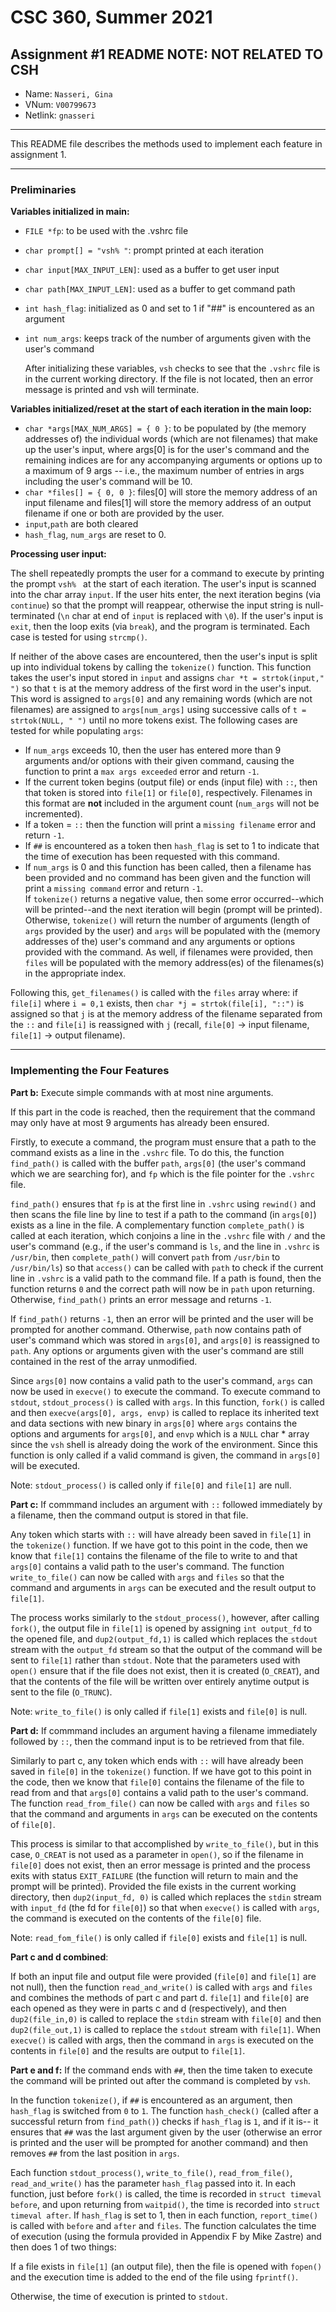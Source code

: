 # CSC 360, Summer 2021
## Assignment #1 README NOTE: NOT RELATED TO CSH

* Name: `Nasseri, Gina`
* VNum: `V00799673`
* Netlink: `gnasseri`

---

This README file describes the methods used to implement each feature in assignment 1.

---
### Preliminaries

__Variables initialized in main:__

* `FILE *fp`: to be used with the .vshrc file
* `char prompt[] = "vsh% "`: prompt printed at each iteration
* `char input[MAX_INPUT_LEN]`: used as a buffer to get user input
* `char path[MAX_INPUT_LEN]`: used as a buffer to get command path 
* `int hash_flag`: initialized as 0 and set to 1 if "##" is encountered as an argument
* `int num_args`: keeps track of the number of arguments given with the user's command

    After initializing these variables, `vsh` checks to see that the `.vshrc` file is in the current working directory. If the file is not located, then an error message is printed and vsh will terminate. 

__Variables initialized/reset at the start of each iteration in the main loop:__
* `char *args[MAX_NUM_ARGS] = { 0 }`: to be populated by (the memory addresses of) the individual words (which are not filenames) that make up the user's input, where args[0] is for the user's command and the remaining indices are for any accompanying arguments or options up to a maximum of 9 args -- i.e., the maximum number of entries in args including the user's command will be 10.
* `char *files[] = { 0, 0 }`: files[0] will store the memory address of an input filename and files[1] will store the memory address of an output filename if one or both are provided by the user. 
* `input`,`path` are both cleared 
* `hash_flag`, `num_args` are reset to 0.

__Processing user input:__

The shell repeatedly prompts the user for a command to execute by printing the prompt `vsh% ` at the start of each iteration.  The user's input is scanned into the char array `input`. If the user hits enter, the next iteration begins (via `continue`) so that the prompt will reappear, otherwise the input string is null-terminated (`\n` char at end of `input` is replaced with `\0`). If the user's input is `exit`, then the loop exits (via `break`), and the program is terminated. Each case is tested for using `strcmp()`. 

If neither of the above cases are encountered, then the user's input is split up into individual tokens by calling the `tokenize()` function. This function takes the user's input stored in `input` and assigns `char *t = strtok(input," ")` so that `t` is at the memory address of the first word in the user's input. This word is assigned to `args[0]` and any remaining words (which are not filenames) are assigned to `args[num_args]` using successive calls of `t = strtok(NULL, " ")` until no more tokens exist. 
The following cases are tested for while populating `args`: 
* If `num_args` exceeds 10, then the user has entered more than 9 arguments and/or options with their given command, causing the function to print a `max args exceeded` error and return `-1`. 
* If the current token begins (output file) or ends (input file) with `::`, then that token is stored into `file[1]` or `file[0]`, respectively. Filenames in this format are **not** included in the argument count (`num_args` will not be incremented). 
* If a token = `::` then the function will print a `missing filename` error and return `-1`.
* If `##` is encountered as a token then `hash_flag` is set to 1 to indicate that the time of execution has been requested with this command. 
* If `num_args` is 0 and this function has been called, then a filename has been provided and no command has been given and the function will print a `missing command` error and return `-1`.  
If `tokenize()` returns a negative value, then some error occurred--which will be printed--and the next iteration will begin (prompt will be printed). Otherwise, `tokenize()` will return the number of arguments (length of `args` provided by the user) and `args` will be populated with the (memory addresses of the) user's command and any arguments or options provided with the command. As well, if filenames were provided, then `files` will be populated with the memory address(es) of the filenames(s) in the appropriate index.   

Following this, `get_filenames()` is called with the `files` array where: if `file[i]` where `i = 0,1` exists, then `char *j = strtok(file[i], "::")` is assigned so that `j` is at the memory address of the filename separated from the `::` and `file[i]` is reassigned with `j` (recall, `file[0]` -> input filename, `file[1]` -> output filename).

---

### Implementing the Four Features

__Part b:__ Execute simple commands with at most nine arguments. 

If this part in the code is reached, then the requirement that the command may only have at most 9 arguments has already been ensured. 

Firstly, to execute a command, the program must ensure that a path to the command exists as a line in the `.vshrc` file. To do this, the function `find_path()` is called with the buffer `path`, `args[0]` (the user's command which we are searching for), and `fp` which is the file pointer for the `.vshrc` file.

`find_path()` ensures that `fp` is at the first line in `.vshrc` using `rewind()` and then scans the file line by line to test if a path to the command (in `args[0]`) exists as a line in the file. A complementary function `complete_path()` is called at each iteration, which conjoins a line in the `.vshrc` file with `/` and the user's command (e.g., if the user's command is `ls`, and the line in `.vshrc` is `/usr/bin`, then `complete_path()` will convert `path` from `/usr/bin` to `/usr/bin/ls`) so that `access()` can be called with `path` to check if the current line in `.vshrc` is a valid path to the command file.  If a path is found, then the function returns `0` and the correct path will now be in `path` upon returning. Otherwise, `find_path()` prints an error message and returns `-1`.

If `find_path()` returns `-1`, then an error will be printed and the user will be prompted for another command. Otherwise, `path` now contains path of user's command which was stored in `args[0]`, and `args[0]` is reassigned to `path`. Any options or arguments given with the user's command are still contained in the rest of the array unmodified. 

Since `args[0]` now contains a valid path to the user's command, `args` can now be used in `execve()` to execute the command.  To execute command to `stdout`, `stdout_process()` is called with `args`.  In this function, `fork()` is called and then `execve(args[0], args, envp)` is called to replace its inherited text and data sections with new binary in `args[0]` where `args` contains the options and arguments for `args[0]`, and `envp` which is a `NULL` char * array since the `vsh` shell is already doing the work of the environment. Since this function is only called if a valid command is given, the command in `args[0]` will be executed.  

Note: `stdout_process()` is called only if `file[0]` and `file[1]` are null. 

__Part c:__ If commmand includes an argument with `::` followed immediately by a filename, then the command output is stored in that file.

Any token which starts with `::` will have already been saved in `file[1]` in the `tokenize()` function. If we have got to this point in the code, then we know that `file[1]` contains the filename of the file to write to and that `args[0]` contains a valid path to the user's command. The function `write_to_file()` can now be called with `args` and `files` so that the command and arguments in `args` can be executed and the result output to `file[1]`. 

The process works similarly to the `stdout_process()`, however, after calling `fork()`, the output file in `file[1]` is opened by assigning `int output_fd` to the opened file, and `dup2(output_fd,1)` is called which replaces the `stdout` stream with the `output_fd` stream so that the output of the command will be sent to `file[1]` rather than `stdout`.
Note that the parameters used with `open()` ensure that if the file does not exist, then it is created (`O_CREAT`), and that the contents of the file will be written over entirely anytime output is sent to the file (`O_TRUNC`).

Note: `write_to_file()` is only called if `file[1]` exists and `file[0]` is null.

__Part d:__ If commmand includes an argument having a filename immediately followed by `::`, then the command input is to be retrieved from that file.

Similarly to part c, any token which ends with `::` will have already been saved in `file[0]` in the `tokenize()` function. If we have got to this point in the code, then we know that `file[0]` contains the filename of the file to read from and that `args[0]` contains a valid path to the user's command. The function `read_from_file()` can now be called with `args` and `files` so that the command and arguments in `args` can be executed on the contents of `file[0]`.

This process is similar to that accomplished by `write_to_file()`, but in this case, `O_CREAT` is not used as a parameter in `open()`, so if the filename in `file[0]` does not exist, then an error message is printed and the process exits with status `EXIT_FAILURE` (the function will return to main and the prompt will be printed).  Provided the file exists in the  current working directory, then `dup2(input_fd, 0)` is called which replaces the `stdin` stream with `input_fd` (the fd for `file[0]`) so that when `execve()` is called with `args`, the command is executed on the contents of the `file[0]` file. 

Note: `read_fom_file()` is only called if `file[0]` exists and `file[1]` is null.

__Part c and d combined__:

If both an input file and output file were provided (`file[0]` and `file[1]` are not null), then the function `read_and_write()` is called with `args` and `files` and combines the methods of part c and part d. `file[1]` and `file[0]` are each opened as they were in parts c and d (respectively), and then `dup2(file_in,0)` is called to replace the `stdin` stream with `file[0]` and then `dup2(file_out,1)` is called to replace the `stdout` stream with `file[1]`. When `execve()` is called with args, then the command in `args` is executed on the contents in `file[0]` and the results are output to `file[1]`.

__Part e and f:__ If the command ends with `##`, then the time taken to execute the command will be printed out after the command is completed by `vsh`.

In the function `tokenize()`, if `##` is encountered as an argument, then `hash_flag` is switched from `0` to `1`.  The function `hash_check()` (called after a successful return from `find_path()`) checks if `hash_flag` is `1`, and if it is-- it ensures that `##` was the last argument given by the user (otherwise an error is printed and the user will be prompted for another command) and then removes `##` from the last position in `args`. 

Each function `stdout_process()`, `write_to_file()`, `read_from_file()`, `read_and_write()` has the parameter `hash_flag` passed into it. In each function, just before `fork()` is called, the time is recorded in `struct timeval before`, and upon returning from `waitpid()`, the time is recorded into `struct timeval after`. If `hash_flag` is set to 1, then in each function, `report_time()` is called with `before` and `after` and `files`. The function calculates the time of execution (using the formula provided in Appendix F by Mike Zastre) and  then does 1 of two things:

If a file exists in `file[1]` (an output file), then the file is opened with `fopen()` and the execution time is added to the end of the file using `fprintf()`.

Otherwise, the time of execution is printed to `stdout`. 

